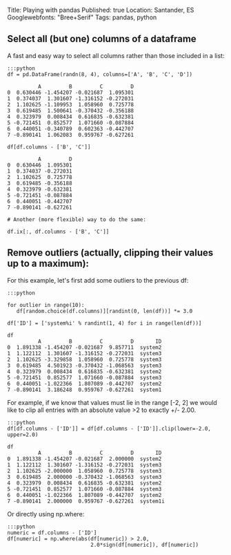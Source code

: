 Title: Playing with pandas
Published: true
Location: Santander, ES
Googlewebfonts: "Bree+Serif"
Tags: pandas, python

## Select all (but one) columns of a dataframe

A fast and easy way to select all columns rather than those included in a list:

    :::python
    df = pd.DataFrame(randn(8, 4), columns=['A', 'B', 'C', 'D'])
    
              A         B         C         D
    0  0.630446 -1.454207 -0.021687  1.095301
    1  0.374037  1.301607 -1.316152 -0.272031
    2  1.102625 -1.109953  1.058960  0.725778
    3  0.619485  1.500641 -0.370432 -0.356188
    4  0.323979  0.008434  0.616835 -0.632381
    5 -0.721451  0.852577  1.071660 -0.087884
    6  0.440051 -0.340789  0.602363 -0.442707
    7 -0.890141  1.062083  0.959767 -0.627261

    df[df.columns - ['B', 'C']]

              A         D
    0  0.630446  1.095301
    1  0.374037 -0.272031
    2  1.102625  0.725778
    3  0.619485 -0.356188
    4  0.323979 -0.632381
    5 -0.721451 -0.087884
    6  0.440051 -0.442707
    7 -0.890141 -0.627261
    
    # Another (more flexible) way to do the same:
    
    df.ix[:, df.columns - ['B', 'C']]


## Remove outliers (actually, clipping their values up to a maximum):

For this example, let's first add some outliers to the previous df:

    :::python

    for outlier in range(10):
       df[random.choice(df.columns)][randint(0, len(df))] *= 3.0

    df['ID'] = ['system%i' % randint(1, 4) for i in range(len(df))]
    
    df
              A         B         C         D       ID
    0  1.891338 -1.454207 -0.021687  9.857711  system2
    1  1.122112  1.301607 -1.316152 -0.272031  system3
    2  1.102625 -3.329858  1.058960  0.725778  system3
    3  0.619485  4.501923 -0.370432 -1.068563  system3
    4  0.323979  0.008434  0.616835 -0.632381  system2
    5 -0.721451  0.852577  1.071660 -0.087884  system3
    6  0.440051 -1.022366  1.807089 -0.442707  system2
    7 -0.890141  3.186248  0.959767 -0.627261  system1

For example, if we know that values must lie in the range [-2, 2] we would like
to clip all entries with an absolute value >2 to exactly +/- 2.00.

    :::python
    df[df.columns - ['ID']] = df[df.columns - ['ID']].clip(lower=-2.0, upper=2.0)

    df
              A         B         C         D       ID
    0  1.891338 -1.454207 -0.021687  2.000000  system2
    1  1.122112  1.301607 -1.316152 -0.272031  system3
    2  1.102625 -2.000000  1.058960  0.725778  system3
    3  0.619485  2.000000 -0.370432 -1.068563  system3
    4  0.323979  0.008434  0.616835 -0.632381  system2
    5 -0.721451  0.852577  1.071660 -0.087884  system3
    6  0.440051 -1.022366  1.807089 -0.442707  system2
    7 -0.890141  2.000000  0.959767 -0.627261  system1i

Or directly using np.where:

    :::python
    numeric = df.columns - ['ID']
    df[numeric] = np.where(abs(df[numeric]) > 2.0,
                               2.0*sign(df[numeric]), df[numeric])
  
